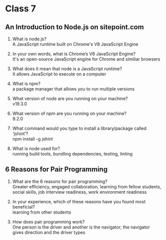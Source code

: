 # Class 7

## An Introduction to Node.js on sitepoint.com

1. What is node.js?  
A JavaScript runtime built on Chrome's V8 JavaScript Engine  

2. In your own words, what is Chrome’s V8 JavaScript Engine?  
It's an open-source JavaScript engine for Chrome and similiar browsers  

3. What does it mean that node is a JavaScript runtime?  
It allows JavaScript to execute on a computer  

4. What is npm?  
a package manager that allows you to run multiple versions  

5. What version of node are you running on your machine?  
v19.3.0  

6. What version of npm are you running on your machine?  
9.2.0  

7. What command would you type to install a library/package called ‘jshint’?  
npm install -g jshint  

8. What is node used for?  
running build tools, bundling dependencies, testing, linting  

## 6 Reasons for Pair Programming

1. What are the 6 reasons for pair programming?  
Greater efficiency, engaged collaboration, learning from fellow students, social skills, job interview readiness, work environment readiness  

2. In your experience, which of these reasons have you found most beneficial?  
learning from other students  

3. How does pair programming work?  
One person is the driver and another is the navigator, the navigator gives direction and the driver types